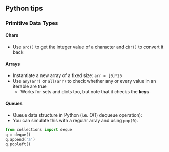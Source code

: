 ## Python tips

### Primitive Data Types

#### Chars
- Use `ord()` to get the integer value of a character and `chr()` to convert it back

#### Arrays
- Instantiate a new array of a fixed size: `arr = [0]*26`
- Use `any(arr)` or `all(arr)` to check whether any or every value in an iterable are true
  - Works for sets and dicts too, but note that it checks the **keys**

#### Queues
- Queue data structure in Python (i.e. O(1) dequeue operation):
 - You can simulate this with a regular array and using `pop(0)`.
```python
from collections import deque
q = deque()
q.append('a')
q.popleft()
```
